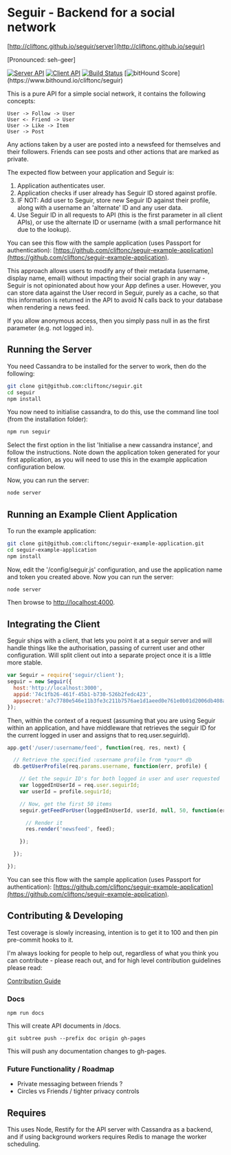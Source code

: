 # Seguir - Backend for a social network

[http://cliftonc.github.io/seguir/server](http://cliftonc.github.io/seguir)

[Pronounced: seh-geer]

[![Server API](https://img.shields.io/badge/documentation-apidocs-green.svg)](http://cliftonc.github.io/seguir/server) [![Client API](https://img.shields.io/badge/documentation-apidocs-green.svg)](http://cliftonc.github.io/seguir/client) [![Build Status](https://travis-ci.org/cliftonc/seguir.svg?style=flat)](https://travis-ci.org/cliftonc/seguir) [![bitHound Score](https://www.bithound.io/cliftonc/seguir/badges/score.svg?)](https://www.bithound.io/cliftonc/seguir)

This is a pure API for a simple social network, it contains the following concepts:

```
User -> Follow -> User
User <- Friend -> User
User -> Like -> Item
User -> Post
```

Any actions taken by a user are posted into a newsfeed for themselves and their followers. Friends can see posts and other actions that are marked as private.

The expected flow between your application and Seguir is:

1. Application authenticates user.
2. Application checks if user already has Seguir ID stored against profile.
3. IF NOT: Add user to Seguir, store new Seguir ID against their profile, along with a username an 'alternate' ID and any user data.
4. Use Seguir ID in all requests to API (this is the first parameter in all client APIs), or use the alternate ID or username (with a small performance hit due to the lookup).

You can see this flow with the sample application (uses Passport for authentication):  [https://github.com/cliftonc/seguir-example-application](https://github.com/cliftonc/seguir-example-application).

This approach allows users to modify any of their metadata (username, display name, email) without impacting their social graph in any way - Seguir is not opinionated about how your App defines a user.  However, you can store data against the User record in Seguir, purely as a cache, so that this information is returned in the API to avoid N calls back to your database when rendering a news feed.

If you allow anonymous access, then you simply pass null in as the first parameter (e.g. not logged in).

## Running the Server

You need Cassandra to be installed for the server to work, then do the following:

```bash
git clone git@github.com:cliftonc/seguir.git
cd seguir
npm install
```

You now need to initialise cassandra, to do this, use the command line tool (from the installation folder):

```bash
npm run seguir
```

Select the first option in the list 'Initialise a new cassandra instance', and follow the instructions.  Note down the application token generated for your first application, as you will need to use this in the example application configuration below.

Now, you can run the server:

```bash
node server
```

## Running an Example Client Application

To run the example application:

```bash
git clone git@github.com:cliftonc/seguir-example-application.git
cd seguir-example-application
npm install
```

Now, edit the '/config/seguir.js' configuration, and use the application name and token you created above.  Now you can run the server:

```bash
node server
```

Then browse to [http://localhost:4000](http://localhost:4000).

## Integrating the Client

Seguir ships with a client, that lets you point it at a seguir server and will handle things like the
authorisation, passing of current user and other configuration.  Will split client out into a separate project once it is a little more stable.

```js
var Seguir = require('seguir/client');
seguir = new Seguir({
  host:'http://localhost:3000',
  appid:'74c1fb26-461f-45b1-b730-526b2fedc423',
  appsecret:'a7c7780e546e11b3fe3c211b7576ae1d1aeed0e761e0b01d2006db408a27b8b9'
});
```

Then, within the context of a request (assuming that you are using Seguir within an application, and have middleware that retrieves the seguir ID for the current logged in user and assigns that to req.user.seguirId).

```js
app.get('/user/:username/feed', function(req, res, next) {

  // Retrieve the specified :username profile from *your* db
  db.getUserProfile(req.params.username, function(err, profile) {

    // Get the seguir ID's for both logged in user and user requested
    var loggedInUserId = req.user.seguirId;
    var userId = profile.seguirId;

    // Now, get the first 50 items
    seguir.getFeedForUser(loggedInUserId, userId, null, 50, function(err, feed) {

      // Render it
      res.render('newsfeed', feed);

    });

  });

});

```

You can see this flow with the sample application (uses Passport for authentication):  [https://github.com/cliftonc/seguir-example-application](https://github.com/cliftonc/seguir-example-application).

## Contributing & Developing

Test coverage is slowly increasing, intention is to get it to 100 and then pin pre-commit hooks to it.

I'm always looking for people to help out, regardless of what you think you can contribute - please reach out, and for high level contribution guidelines please read:

[Contribution Guide](https://github.com/cliftonc/seguir/blob/master/CONTRIBUTING.md)

### Docs

```shell
npm run docs
```

This will create API documents in /docs.

```shell
git subtree push --prefix doc origin gh-pages
```

This will push any documentation changes to gh-pages.

### Future Functionality / Roadmap

* Private messaging between friends ?
* Circles vs Friends / tighter privacy controls

## Requires

This uses Node, Restify for the API server with Cassandra as a backend, and if using background workers requires Redis to manage the worker scheduling.
